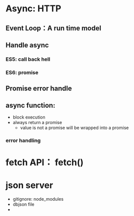 # Async: HTTP
## Event Loop：A run time model
## Handle async 
### ES5: call back hell
### ES6: promise 
## Promise error handle
## async function: 
- block execution
- always return a promise
  - value is not a promise will be wrapped into a promise
### error handling
# fetch API： fetch()
# json server
- gitignore: node_modules
- dbjson file
- 

